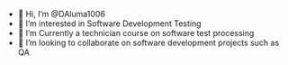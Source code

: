 - 👋 Hi, I’m @DAluma1006
- 👀 I’m interested in Software Development Testing
- 🌱 I’m Currently a technician course on software test processing
- 💞️ I’m looking to collaborate on software development projects such as QA
  

<!---
DAluma1006/DAluma1006 is a ✨ special ✨ repository because its `README.md` (this file) appears on your GitHub profile.
You can click the Preview link to take a look at your changes.
--->
